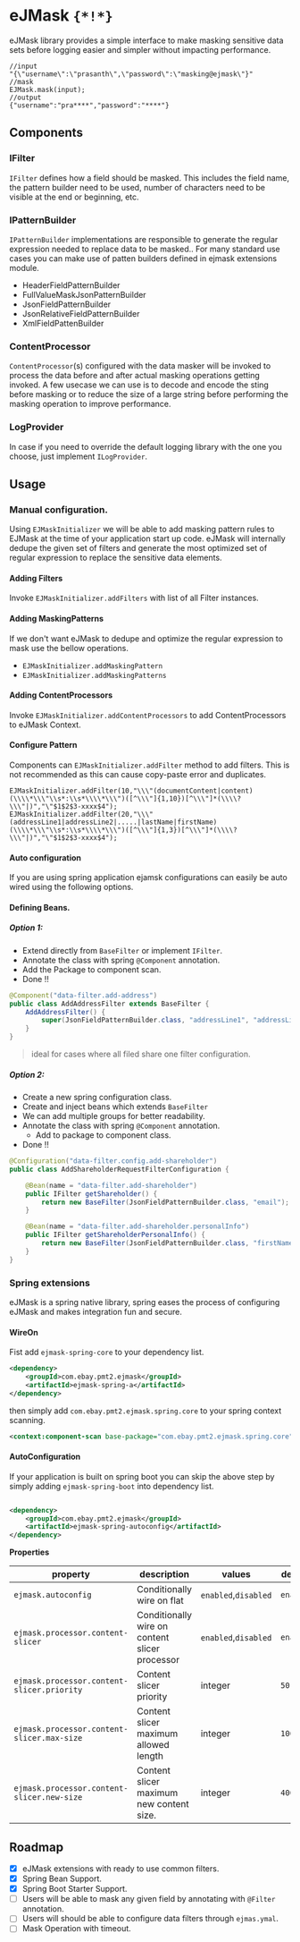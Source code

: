 # eJMask `{*!*}`

eJMask library provides a simple interface to make masking sensitive data sets before logging easier and simpler without impacting performance.

```
//input 
"{\"username\":\"prasanth\",\"password\":\"masking@ejmask\"}"
//mask
EJMask.mask(input);
//output
{"username":"pra****","password":"****"}
```

## Components

### IFilter
`IFilter` defines how a field should be masked. This includes the field name, the pattern builder need to be used, number of characters need to be visible at the end or beginning, etc.

### IPatternBuilder
`IPatternBuilder` implementations are responsible to generate the regular expression needed to replace data to be masked..
For many standard use cases you can make use of patten builders defined in ejmask extensions module.

- HeaderFieldPatternBuilder
- FullValueMaskJsonPatternBuilder
- JsonFieldPatternBuilder
- JsonRelativeFieldPatternBuilder
- XmlFieldPattenBuilder

### ContentProcessor
`ContentProcessor`(s) configured with the data masker will be invoked to process the data before and after actual masking operations getting invoked.
A few usecase we can use is to decode and encode the sting before masking or to reduce the size of a large string before performing the masking operation to improve performance.

### LogProvider

In case if you need to override the default logging library with the one you choose, just implement `ILogProvider`.

## Usage

### Manual configuration.
Using `EJMaskInitializer` we will be able to add masking pattern rules to EJMask at the time of your application start up code.
eJMask will internally dedupe the given set of filters and generate the most optimized set of regular expression to replace the sensitive data elements.

#### Adding Filters
Invoke `EJMaskInitializer.addFilters` with list of all Filter instances.

#### Adding MaskingPatterns
If we don't want eJMask to dedupe and optimize the regular expression to mask use the bellow operations.
- `EJMaskInitializer.addMaskingPattern`
- `EJMaskInitializer.addMaskingPatterns`

#### Adding ContentProcessors
Invoke `EJMaskInitializer.addContentProcessors` to add ContentProcessors to eJMask Context.

#### Configure Pattern
Components can `EJMaskInitializer.addFilter` method to add filters.
This is not recommended as this can cause copy-paste error and duplicates.

```
EJMaskInitializer.addFilter(10,"\\\"(documentContent|content)(\\\\*\\\"\\s*:\\s*\\\\*\\\")([^\\\"]{1,10})[^\\\"]*(\\\\?\\\"|)","\"$1$2$3-xxxx$4");
EJMaskInitializer.addFilter(20,"\\\"(addressLine1|addressLine2|.....|lastName|firstName)(\\\\*\\\"\\s*:\\s*\\\\*\\\")([^\\\"]{1,3})[^\\\"]*(\\\\?\\\"|)","\"$1$2$3-xxxx$4");     
```

#### Auto configuration

If you are using spring application ejamsk configurations can easily be auto wired using the following options.

#### Defining Beans.

##### Option 1:

- Extend directly from `BaseFilter` or implement `IFilter`.
- Annotate the class with spring `@Component` annotation.
- Add the Package to component scan.
- Done !!

```java
@Component("data-filter.add-address")
public class AddAddressFilter extends BaseFilter {
    AddAddressFilter() {
        super(JsonFieldPatternBuilder.class, "addressLine1", "addressLine2");
    }
}
```

> ideal for cases where all filed share one filter configuration.

##### Option 2:

- Create a new spring configuration class.
- Create and inject beans which extends `BaseFilter`
- We can add multiple groups for better readability.
- Annotate the class with spring `@Component` annotation.
    - Add to package to component class.
- Done !!

```java
@Configuration("data-filter.config.add-shareholder")
public class AddShareholderRequestFilterConfiguration {

    @Bean(name = "data-filter.add-shareholder")
    public IFilter getShareholder() {
        return new BaseFilter(JsonFieldPatternBuilder.class, "email");
    }

    @Bean(name = "data-filter.add-shareholder.personalInfo")
    public IFilter getShareholderPersonalInfo() {
        return new BaseFilter(JsonFieldPatternBuilder.class, "firstName", "lastName", "dateOfBirth");
    }
}
```


### Spring extensions
eJMask is a spring native library, spring eases the process of configuring eJMask and makes integration fun and secure.

#### WireOn
Fist add `ejmask-spring-core` to your dependency list.

```xml
<dependency>
    <groupId>com.ebay.pmt2.ejmask</groupId>
    <artifactId>ejmask-spring-a</artifactId>
</dependency>
```

then simply add `com.ebay.pmt2.ejmask.spring.core` to your spring context scanning.

```xml
<context:component-scan base-package="com.ebay.pmt2.ejmask.spring.core"/>
```

#### AutoConfiguration
If your application is built on spring boot you can skip the above step by simply adding `ejmask-spring-boot` into dependency list.

```xml

<dependency>
    <groupId>com.ebay.pmt2.ejmask</groupId>
    <artifactId>ejmask-spring-autoconfig</artifactId>
</dependency>
```

**Properties**

| property                                   | description                                    | values               | default   |
|--------------------------------------------|------------------------------------------------|----------------------|-----------|
| `ejmask.autoconfig`                        | Conditionally wire on flat                     | `enabled`,`disabled` | `enabled` |
| `ejmask.processor.content-slicer`          | Conditionally wire on content slicer processor | `enabled`,`disabled` | `enabled` |
| `ejmask.processor.content-slicer.priority` | Content slicer priority                        | integer              | `50`      |
| `ejmask.processor.content-slicer.max-size` | Content slicer maximum allowed length          | integer              | `10000`   |
| `ejmask.processor.content-slicer.new-size` | Content slicer maximum new content size.       | integer              | `4000`    |


## Roadmap

- [x] eJMask extensions with ready to use common filters. 
- [x] Spring Bean Support.
- [x] Spring Boot Starter Support.
- [ ] Users will be able to mask any given field by annotating with `@Filter` annotation.
- [ ] Users will should be able to configure data filters through `ejmas.ymal`.
- [ ] Mask Operation with timeout.
